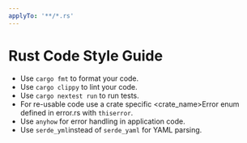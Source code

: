 ```yaml
---
applyTo: '**/*.rs'
---
```

# Rust Code Style Guide
* Use `cargo fmt` to format your code.
* Use `cargo clippy` to lint your code.
* Use `cargo nextest run` to run tests.
* For re-usable code use a crate specific <crate_name>Error enum defined in error.rs with `thiserror`.
* Use `anyhow` for error handling in application code.
* Use `serde_yml`instead of `serde_yaml` for YAML parsing.
